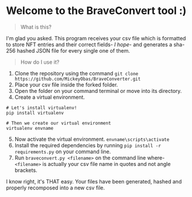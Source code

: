 # Welcome to the BraveConvert tool :)

> What is this?

I'm glad you asked. This program receives your csv file which is formatted to store NFT entries and their correct fields- *I hope*- and generates a sha-256 hashed JSON file for every single one of them.

> How do I use it?

1. Clone the repository using the command `git clone https://github.com/MickeyObas/BraveConverter.git`
2. Place your csv file inside the forked folder.
3. Open the folder on your command terminal or move into its directory.
4. Create a virtual environment.
```
# Let's install virtualenv!
pip install virtualenv

# Then we create our virtual environment
virtualenv envname
```
5. Now activate the virtual environment.
`envname\scripts\activate`
6. Install the required dependencies by running `pip install -r requirements.py` on your command line.
7. Run `braveconvert.py <filename>` on the command line where- `<filename>` is actually your csv file name in quotes and not angle brackets.

I know right, it's THAT easy. Your files have been generated, hashed and properly recomposed into a new csv file.




